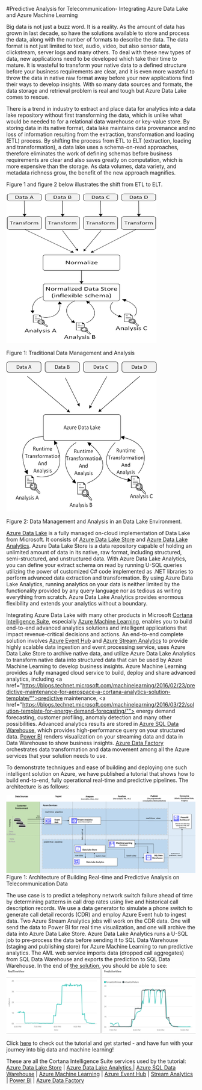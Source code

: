 #Predictive Analysis for Telecommunication- Integrating Azure Data Lake and Azure Machine Learning

Big data is not just a buzz word. It is a reality. As the amount of data has grown in last decade, so have the solutions available to store and process the data,  along with the number of formats to describe the data.  The data format is not just limited to text, audio, video, but also sensor data, clickstream, server logs and many others. To deal with these new types of data, new applications need to be developed which take their time to mature. It is wasteful to transform your native data to a defined structure  before your business requirements are clear, and it is even more wasteful to throw  the data in native raw format away before your new applications find their ways to develop insights. With so many data sources and formats, the data storage and retrieval problem is real and tough but Azure Data Lake comes to rescue.

There is a trend in industry to extract and place data for analytics into a data lake repository without first transforming the data, which is unlike what would be needed to for a relational data warehouse or key-value store. By storing data in its native format, data lake maintains data provenance and no loss of information  resulting from the extraction, transformation and loading (ETL) process. By shifting the process from ETL to ELT (extraction, loading and transformation), a data lake uses a schema-on-read approaches, therefore eliminates the work of defining schemas before business requirements are clear and also saves greatly on computation, which is more expensive than the storage. As data volumes, data variety, and metadata richness grow, the benefit of the new approach magnifies.



Figure 1 and figure 2 below illustrates the shift from ETL to ELT.

<img src="media/non_ADLS_analysis.png"  width="400" height="400" />

Figure 1: Traditional Data Management and Analysis



<img src="media/ADLS_analysis.png" width="400" height="400" />

Figure 2: Data Management and Analysis in an  Data Lake Environment.


<a href="https://azure.microsoft.com/en-us/solutions/data-lake/"/>Azure Data Lake</a>  is a fully managed on-cloud implementation of Data Lake from Microsoft. It consists of <a href="https://azure.microsoft.com/en-us/documentation/services/data-lake-store/"/> Azure Data Lake Store</a> and <a href="https://azure.microsoft.com/en-us/documentation/services/data-lake-analytics/"> Azure Data Lake Analytics</a>. Azure Data Lake Store is a data repository capable of holding an unlimited amount of data in its native, raw format, including structured, semi-structured, and unstructured data. With Azure Data Lake Analytics, you can define your extract schema on read by running U-SQL queries utilizing the power of customized C# code implemented as .NET libraries to perform advanced data extraction and transformation. By using Azure Data Lake Analytics, running analytics on your data is neither limited by the functionality provided by any query language nor as tedious as writing everything from scratch. Azure Data Lake Analytics provides enormous flexibility and extends your analytics without a boundary.

Integrating Azure Data Lake with many other products in Microsoft <a href="https://www.microsoft.com/en-us/server-cloud/cortana-intelligence-suite/what-is-cortana-intelligence.aspx">Cortana Intelligence Suite</a>, especially <a href="https://azure.microsoft.com/en-us/documentation/services/machine-learning/">Azure Machine Learning</a>, enables you to build end-to-end advanced analytics solutions and intelligent applications that impact revenue-critical decisions and actions.
 An end-to-end complete solution involves <a href="https://azure.microsoft.com/en-us/services/event-hubs/"/>Azure Event Hub</a> and <a href="https://azure.microsoft.com/en-us/services/stream-analytics/"/> Azure Stream Analytics</a> to provide highly scalable data ingestion and event processing service, uses Azure Data Lake Store to archive native data, and utilize Azure Data Lake Analytics to transform native data into structured data that can be used by Azure Machine Learning to develop business insights.   Azure Machine Learning provides a fully managed cloud service to build, deploy and share advanced analytics, including <a href="https://blogs.technet.microsoft.com/machinelearning/2016/02/23/predictive-maintenance-for-aerospace-a-cortana-analytics-solution-template/"">predictive maintenance</a>, <a href="https://blogs.technet.microsoft.com/machinelearning/2016/03/22/solution-template-for-energy-demand-forecasting/""> energy demand forecasting</a>, customer profiling, anomaly detection and many other possibilities. Advanced analytics results are stored in  <a href="https://azure.microsoft.com/en-us/documentation/articles/sql-data-warehouse-overview-what-is"/>Azure SQL Data Warehouse</a>, which  provides high-performance query on your structured data. <a href="https://powerbi.microsoft.com/en-us/"/>Power BI</a> renders visualization on your streaming data and  data in Data Warehouse to show business insights.
  <a href="https://azure.microsoft.com/en-us/services/data-factory/"/>Azure Data Factory</a> orchestrates  data transformation and data movement among all the Azure services that your solution needs to use.


To demonstrate techniques and ease of building and deploying one such intelligent solution on Azure, we have published a tutorial that shows how to build end-to-end, fully operational real-time and predictive pipelines. The architecture is as follows:

![](media/architecture.png)
Figure 1: Architecture of Building Real-time and Predictive Analysis on Telecommunication Data


The use case is to predict a telephony network switch failure ahead of time by determining patterns in call drop rates using live and historical call description records. We use a data generator to simulate a phone switch to generate  call detail records (CDR) and employ Azure Event hub to ingest data. Two Azure Stream Analytics jobs will work on the CDR data. One will send the data to Power BI for real time visualization, and one will archive the data into Azure Data Lake Store. Azure Data Lake Analytics runs a U-SQL job to pre-process the data before sending it to SQL Data Warehouse (staging and publishing store) for Azure Machine Learning to run predictive analytics.  The AML web service imports data (dropped call aggregates) from SQL Data Warehouse and exports the prediction  to SQL Data Warehouse. In the end of <a href="https://gallery.cortanaintelligence.com/Tutorial/b0ef9f4462774901aa208791e2a42a49">the solution</a>, you should be able to see:
![dashboard-usecase-image](./media/result_dashboard.png)

Click <a href="https://github.com/Azure/Cortana-Intelligence-Gallery-Content/tree/master/Tutorials/Data-Lake"/>here</a> to check out the tutorial and get started - and have fun with your journey into big data and machine learning!

These are all the Cortana Intelligence Suite services used by the tutorial:
 <a href="https://azure.microsoft.com/en-us/documentation/services/data-lake-store/"/> Azure Data Lake Store</a> | <a href="https://azure.microsoft.com/en-us/documentation/services/data-lake-analytics/"> Azure Data Lake Analytics </a> | <a href="https://azure.microsoft.com/en-us/documentation/articles/sql-data-warehouse-overview-what-is"/>Azure SQL Data Warehouse</a> | <a href="https://azure.microsoft.com/en-us/services/machine-learning/">Azure Machine Learning</a> | <a href="https://azure.microsoft.com/en-us/services/event-hubs/"/>Azure Event Hub</a> | <a href="https://azure.microsoft.com/en-us/services/stream-analytics/"/>Stream Analytics</a> | <a href="https://powerbi.microsoft.com/en-us/"/>Power BI</a> | <a href="https://azure.microsoft.com/en-us/services/data-factory/"/>Azure Data Factory</a>
